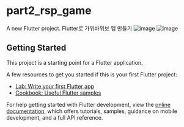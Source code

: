 # part2_rsp_game

A new Flutter project.
Flutter로 가위바위보 앱 만들기
![image](https://github.com/KIM602/flutter_part2_rsp_game/assets/112933103/43169959-ceee-46c9-8918-0b9de92d5140)
![image](https://github.com/KIM602/flutter_part2_rsp_game/assets/112933103/09daadd8-e681-4068-8678-974f73dd7c58)

## Getting Started

This project is a starting point for a Flutter application.

A few resources to get you started if this is your first Flutter project:

- [Lab: Write your first Flutter app](https://docs.flutter.dev/get-started/codelab)
- [Cookbook: Useful Flutter samples](https://docs.flutter.dev/cookbook)

For help getting started with Flutter development, view the
[online documentation](https://docs.flutter.dev/), which offers tutorials,
samples, guidance on mobile development, and a full API reference.
